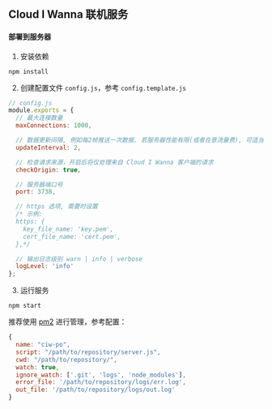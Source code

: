## Cloud I Wanna 联机服务

#### 部署到服务器

1. 安装依赖

```shell
npm install
```

2. 创建配置文件 `config.js`，参考 `config.template.js`

```js
// config.js
module.exports = {
  // 最大连接数量
  maxConnections: 1000,

  // 数据更新间隔, 例如每2帧推送一次数据. 若服务器性能有限(或者在意流量费), 可适当提高此数值
  updateInterval: 2,

  // 检查请求来源，开启后将仅处理来自 Cloud I Wanna 客户端的请求
  checkOrigin: true,

  // 服务器端口号
  port: 3738,

  // https 选项, 需要时设置
  /* 示例:
  https: {
    key_file_name: 'key.pem',
    cert_file_name: 'cert.pem',
  },*/

  // 输出日志级别 warn | info | verbose
  logLevel: 'info'
};
```

3. 运行服务

```shell
npm start
```

推荐使用 [pm2](https://pm2.io/) 进行管理，参考配置：

```js
{
  name: "ciw-po",
  script: "/path/to/repository/server.js",
  cwd: "/path/to/repository/",
  watch: true,
  ignore_watch: ['.git', 'logs', 'node_modules'],
  error_file: '/path/to/repository/logs/err.log',
  out_file: '/path/to/repository/logs/out.log'
}
```